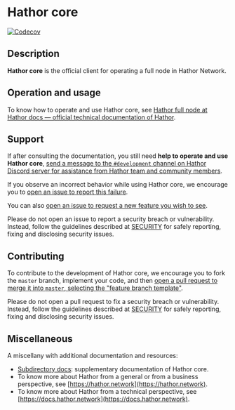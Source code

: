 # Hathor core

[![Codecov](https://img.shields.io/codecov/c/github/HathorNetwork/hathor-core?logo=codecov)](https://codecov.io/gh/hathornetwork/hathor-core)

## Description

**Hathor core** is the official client for operating a full node in Hathor Network.

## Operation and usage

To know how to operate and use Hathor core, see [Hathor full node at Hathor docs — official technical documentation of Hathor](https://docs.hathor.network/pathways/components/full-node).

## Support

If after consulting the documentation, you still need **help to operate and use Hathor core**, [send a message to the `#development` channel on Hathor Discord server for assistance from Hathor team and community members](https://discord.com/channels/566500848570466316/663785995082268713).

If you observe an incorrect behavior while using Hathor core, we encourage you to [open an issue to report this failure](https://github.com/HathorNetwork/hathor-core/issues/new).

You can also [open an issue to request a new feature you wish to see](https://github.com/HathorNetwork/hathor-core/issues/new).

Please do not open an issue to report a security breach or vulnerability. Instead, follow the guidelines described at [SECURITY](SECURITY.md) for safely reporting, fixing and disclosing security issues.

## Contributing

To contribute to the development of Hathor core, we encourage you to fork the `master` branch, implement your code, and then [open a pull request to merge it into `master`, selecting the "feature branch template"](https://github.com/HathorNetwork/hathor-core/pulls).

Please do not open a pull request to fix a security breach or vulnerability. Instead, follow the guidelines described at [SECURITY](SECURITY.md) for safely reporting, fixing and disclosing security issues.

## Miscellaneous

A miscellany with additional documentation and resources:
- [Subdirectory docs](docs/README.md): supplementary documentation of Hathor core.
- To know more about Hathor from a general or from a business perspective, see [https://hathor.network](https://hathor.network).
- To know more about Hathor from a technical perspective, see [https://docs.hathor.network](https://docs.hathor.network).
